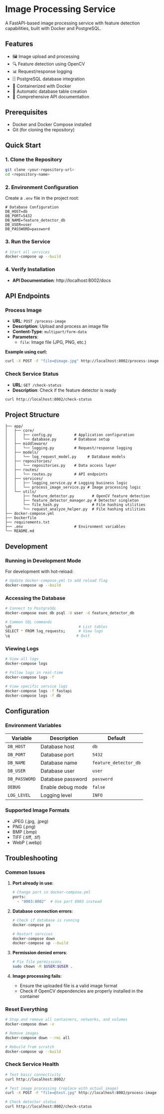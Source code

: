 # Image Processing Service

A FastAPI-based image processing service with feature detection capabilities, built with Docker and PostgreSQL.

## Features

- 🖼️ Image upload and processing
- 🔍 Feature detection using OpenCV
- 📊 Request/response logging
- 🗄️ PostgreSQL database integration
- 🐳 Containerized with Docker
- 🚀 Automatic database table creation
- 📝 Comprehensive API documentation

## Prerequisites

- Docker and Docker Compose installed
- Git (for cloning the repository)

## Quick Start

### 1. Clone the Repository

```bash
git clone <your-repository-url>
cd <repository-name>
```

### 2. Environment Configuration

Create a `.env` file in the project root:

```env
# Database Configuration
DB_HOST=db
DB_PORT=5432
DB_NAME=feature_detector_db
DB_USER=user
DB_PASSWORD=password
```

### 3. Run the Service

```bash
# Start all services
docker-compose up --build
```

### 4. Verify Installation

- **API Documentation**: http://localhost:8002/docs

## API Endpoints

### Process Image
- **URL**: `POST /process-image`
- **Description**: Upload and process an image file
- **Content-Type**: `multipart/form-data`
- **Parameters**: 
  - `file`: Image file (JPG, PNG, etc.)

**Example using curl:**
```bash
curl -X POST -F "file=@image.jpg" http://localhost:8002/process-image
```

### Check Service Status
- **URL**: `GET /check-status`
- **Description**: Check if the feature detector is ready

```bash
curl http://localhost:8002/check-status
```

## Project Structure

```
├── app/
│   ├── core/
│   │   ├── config.py          # Application configuration
│   │   └── database.py        # Database setup
│   ├── middleware/
│   │   └── logging.py         # Request/response logging
│   ├── models/
│   │   └── log_request_model.py     # Database models
│   ├── repositories/
│   │   └── repositories.py    # Data access layer
│   ├── routes/
│   │   └── routes.py          # API endpoints
│   ├── services/
│   │   ├── logging_service.py # Logging business logic
│   │   └── process_image_service.py # Image processing logic
│   └── utils/
│       ├── feature_detector.py        # OpenCV feature detection
│       ├── feature_detector_manager.py # Detector singleton
│       └── file_hash.py               # File hashing utilities
│       └── request_analyze_helper.py  # File hashing utilities
├── docker-compose.yml
├── Dockerfile
├── requirements.txt
├── .env                       # Environment variables
└── README.md
```

## Development

### Running in Development Mode

For development with hot-reload:

```bash
# Update docker-compose.yml to add reload flag
docker-compose up --build
```

### Accessing the Database

```bash
# Connect to PostgreSQL
docker-compose exec db psql -U user -d feature_detector_db

# Common SQL commands
\dt                              # List tables
SELECT * FROM log_requests;      # View logs
\q                              # Quit
```

### Viewing Logs

```bash
# View all logs
docker-compose logs

# Follow logs in real-time
docker-compose logs -f

# View specific service logs
docker-compose logs -f fastapi
docker-compose logs -f db
```

## Configuration

### Environment Variables

| Variable | Description | Default |
|----------|-------------|---------|
| `DB_HOST` | Database host | `db` |
| `DB_PORT` | Database port | `5432` |
| `DB_NAME` | Database name | `feature_detector_db` |
| `DB_USER` | Database user | `user` |
| `DB_PASSWORD` | Database password | `password` |
| `DEBUG` | Enable debug mode | `false` |
| `LOG_LEVEL` | Logging level | `INFO` |

### Supported Image Formats

- JPEG (.jpg, .jpeg)
- PNG (.png)
- BMP (.bmp)
- TIFF (.tiff, .tif)
- WebP (.webp)

## Troubleshooting

### Common Issues

1. **Port already in use**:
   ```bash
   # Change port in docker-compose.yml
   ports:
     - "8003:8002"  # Use port 8003 instead
   ```

2. **Database connection errors**:
   ```bash
   # Check if database is running
   docker-compose ps
   
   # Restart services
   docker-compose down
   docker-compose up --build
   ```

3. **Permission denied errors**:
   ```bash
   # Fix file permissions
   sudo chown -R $USER:$USER .
   ```

4. **Image processing fails**:
   - Ensure the uploaded file is a valid image format
   - Check if OpenCV dependencies are properly installed in the container

### Reset Everything

```bash
# Stop and remove all containers, networks, and volumes
docker-compose down -v

# Remove images
docker-compose down --rmi all

# Rebuild from scratch
docker-compose up --build
```

### Check Service Health

```bash
# Test basic connectivity
curl http://localhost:8002/

# Test image processing (replace with actual image)
curl -X POST -F "file=@test.jpg" http://localhost:8002/process-image

# Check detector status
curl http://localhost:8002/check-status
```
